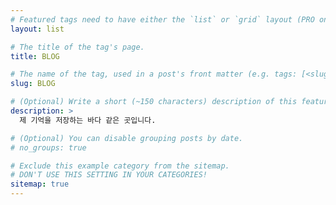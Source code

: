 ```yaml
---
# Featured tags need to have either the `list` or `grid` layout (PRO only).
layout: list

# The title of the tag's page.
title: BLOG

# The name of the tag, used in a post's front matter (e.g. tags: [<slug>]).
slug: BLOG

# (Optional) Write a short (~150 characters) description of this featured tag.
description: >
  제 기억을 저장하는 바다 같은 곳입니다.

# (Optional) You can disable grouping posts by date.
# no_groups: true

# Exclude this example category from the sitemap.
# DON'T USE THIS SETTING IN YOUR CATEGORIES!
sitemap: true
---
```

